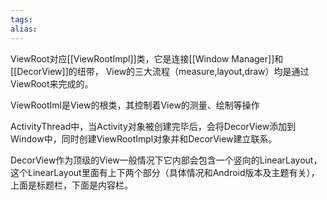 ```yaml
---
tags: 
alias:
---
```

ViewRoot对应[[ViewRootImpl]]类，它是连接[[Window Manager]]和[[DecorView]]的纽带， View的三大流程（measure,layout,draw）均是通过ViewRoot来完成的。

ViewRootIml是View的根类，其控制着View的测量、绘制等操作 


ActivityThread中，当Activity对象被创建完毕后，会将DecorView添加到Window中，同时创建ViewRootImpl对象并和DecorView建立联系。 

DecorView作为顶级的View一般情况下它内部会包含一个竖向的LinearLayout，这个LinearLayout里面有上下两个部分（具体情况和Android版本及主题有关），上面是标题栏，下面是内容栏。

